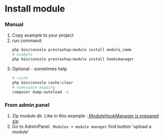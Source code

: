 # Install module
### Manual
1. Copy example to your project
1. run command:
    ```bash
    php bin/console prestashop:module install module_name
    # example
    php bin/console prestashop:module install hooksmanager
    ```
1. Optional - sometimes help
    ```bash
    # cache
    php bin/console cache:clear
    # namespace mapping
    composer dump-autoload -o
    ```
### From admin panel
1. Zip module dir.
    Like in this example :[ ModuleHookManager is prepared zip]()
1. Go to AdminPanel `` Modules > module manager`` find button 'upload a module'
